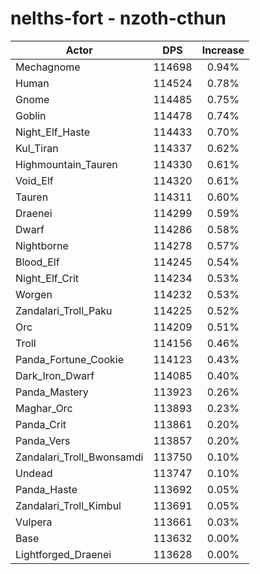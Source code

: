 # nelths-fort - nzoth-cthun
| Actor | DPS | Increase |
|---|:---:|:---:|
|Mechagnome|114698|0.94%|
|Human|114524|0.78%|
|Gnome|114485|0.75%|
|Goblin|114478|0.74%|
|Night_Elf_Haste|114433|0.70%|
|Kul_Tiran|114337|0.62%|
|Highmountain_Tauren|114330|0.61%|
|Void_Elf|114320|0.61%|
|Tauren|114311|0.60%|
|Draenei|114299|0.59%|
|Dwarf|114286|0.58%|
|Nightborne|114278|0.57%|
|Blood_Elf|114245|0.54%|
|Night_Elf_Crit|114234|0.53%|
|Worgen|114232|0.53%|
|Zandalari_Troll_Paku|114225|0.52%|
|Orc|114209|0.51%|
|Troll|114156|0.46%|
|Panda_Fortune_Cookie|114123|0.43%|
|Dark_Iron_Dwarf|114085|0.40%|
|Panda_Mastery|113923|0.26%|
|Maghar_Orc|113893|0.23%|
|Panda_Crit|113861|0.20%|
|Panda_Vers|113857|0.20%|
|Zandalari_Troll_Bwonsamdi|113750|0.10%|
|Undead|113747|0.10%|
|Panda_Haste|113692|0.05%|
|Zandalari_Troll_Kimbul|113691|0.05%|
|Vulpera|113661|0.03%|
|Base|113632|0.00%|
|Lightforged_Draenei|113628|0.00%|
